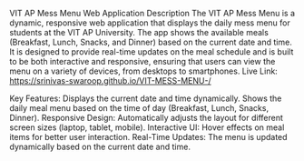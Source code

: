 VIT AP Mess Menu Web Application
Description
The VIT AP Mess Menu is a dynamic, responsive web application that displays the daily mess menu for students at the VIT AP University. The app shows the available meals (Breakfast, Lunch, Snacks, and Dinner) based on the current date and time. It is designed to provide real-time updates on the meal schedule and is built to be both interactive and responsive, ensuring that users can view the menu on a variety of devices, from desktops to smartphones.
Live Link: https://srinivas-swaroop.github.io/VIT-MESS-MENU-/


Key Features:
Displays the current date and time dynamically.
Shows the daily meal menu based on the time of day (Breakfast, Lunch, Snacks, Dinner).
Responsive Design: Automatically adjusts the layout for different screen sizes (laptop, tablet, mobile).
Interactive UI: Hover effects on meal items for better user interaction.
Real-Time Updates: The menu is updated dynamically based on the current date and time.

